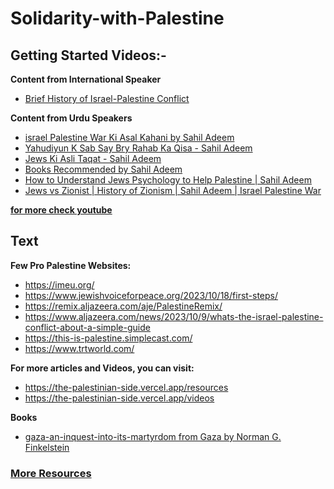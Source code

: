 # Solidarity-with-Palestine

## Getting Started Videos:-

**Content from International Speaker** 

- [Brief History of Israel-Palestine Conflict](https://www.youtube.com/watch?v=nUfWTHbCS78)

**Content from Urdu Speakers**

- [israel Palestine War Ki Asal Kahani by Sahil Adeem](https://www.youtube.com/watch?v=Tkg0VLnoBAA)
- [Yahudiyun K Sab Say Bry Rahab Ka Qisa - Sahil Adeem](https://www.youtube.com/watch?v=attBZcXqbkQ)
- [Jews Ki Asli Taqat - Sahil Adeem](https://www.youtube.com/watch?v=18sp0dWs7v8)
- [Books Recommended by Sahil Adeem](https://www.youtube.com/watch?v=9Vl-O_Y08fw)
- [How to Understand Jews Psychology to Help Palestine | Sahil Adeem](https://www.youtube.com/watch?v=_Z865j6YibU)
- [Jews vs Zionist | History of Zionism | Sahil Adeem | Israel Palestine War](https://www.youtube.com/watch?v=-y_kZ54fowQ)

**[for more check youtube](https://www.youtube.com/results?search_query=shail+nadeem+about+palestine)**

## Text

**Few Pro Palestine Websites:**

- https://imeu.org/
- https://www.jewishvoiceforpeace.org/2023/10/18/first-steps/
- https://remix.aljazeera.com/aje/PalestineRemix/
- https://www.aljazeera.com/news/2023/10/9/whats-the-israel-palestine-conflict-about-a-simple-guide
- https://this-is-palestine.simplecast.com/
- https://www.trtworld.com/

**For more articles and Videos, you can visit:**

- https://the-palestinian-side.vercel.app/resources
- https://the-palestinian-side.vercel.app/videos

**Books**

- [gaza-an-inquest-into-its-martyrdom from Gaza by Norman G. Finkelstein](https://github.com/zainuldeen/Solidarity-with-Palestine/raw/main/gaza-an-inquest-into-its-martyrdom.pdf)

### [More Resources](https://github.com/aborazmeh/awesome-palestine#history)
